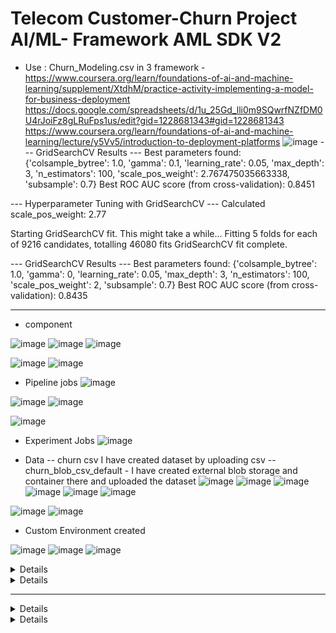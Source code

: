 # Telecom Customer-Churn Project AI/ML- Framework AML SDK V2
- Use : Churn_Modeling.csv
in 3 framework - https://www.coursera.org/learn/foundations-of-ai-and-machine-learning/supplement/XtdhM/practice-activity-implementing-a-model-for-business-deployment
https://docs.google.com/spreadsheets/d/1u_25Gd_lli0m9SQwrfNZfDM0U4rJoiFz8gLRuFps1us/edit?gid=1228681343#gid=1228681343
https://www.coursera.org/learn/foundations-of-ai-and-machine-learning/lecture/y5Vv5/introduction-to-deployment-platforms
![image](https://github.com/user-attachments/assets/e294ff86-5b2b-4d84-821d-2896ef452c61)
--- GridSearchCV Results ---
Best parameters found: {'colsample_bytree': 1.0, 'gamma': 0.1, 'learning_rate': 0.05, 'max_depth': 3, 'n_estimators': 100, 'scale_pos_weight': 2.767475035663338, 'subsample': 0.7}
Best ROC AUC score (from cross-validation): 0.8451

--- Hyperparameter Tuning with GridSearchCV ---
Calculated scale_pos_weight: 2.77

Starting GridSearchCV fit. This might take a while...
Fitting 5 folds for each of 9216 candidates, totalling 46080 fits
GridSearchCV fit complete.

--- GridSearchCV Results ---
Best parameters found: {'colsample_bytree': 1.0, 'gamma': 0, 'learning_rate': 0.05, 'max_depth': 3, 'n_estimators': 100, 'scale_pos_weight': 2, 'subsample': 0.7}
Best ROC AUC score (from cross-validation): 0.8435

-------------------------------------------------------------------------------------------------------------------------
- component

![image](https://github.com/user-attachments/assets/950f88ac-b0d4-42ca-932a-7e6430638bdf)
![image](https://github.com/user-attachments/assets/04553556-c10f-41fe-a96f-2bf6d51b97bb)
![image](https://github.com/user-attachments/assets/cfe8d3b4-a3b6-47ab-85a0-abee60d25bd4)

![image](https://github.com/user-attachments/assets/360f2be0-2478-4f2b-baec-223c89947924)
![image](https://github.com/user-attachments/assets/555476f7-7fcd-41fd-afb4-aa88faf3fb71)

- Pipeline jobs
![image](https://github.com/user-attachments/assets/ce201a36-d2c4-4601-8e6f-74d767da46db)

![image](https://github.com/user-attachments/assets/aebf7857-30f5-4f29-a6f2-4977f5ea7421)
![image](https://github.com/user-attachments/assets/bf4cd8f4-9d59-4bfb-b7dc-ca1a9e93c4a0)

![image](https://github.com/user-attachments/assets/4f0da376-ba1f-4507-b1c7-2ee90be43efc)


- Experiment Jobs
![image](https://github.com/user-attachments/assets/fac1439d-3881-45f5-93dc-230da88f8878)


- Data
  -- churn csv I have created dataset by uploading csv
  -- churn_blob_csv_default - I have created external blob storage and container there and uploaded the dataset
![image](https://github.com/user-attachments/assets/d8c2416c-4d86-40e2-ad40-4c3ecf160e08)
![image](https://github.com/user-attachments/assets/dafac8fc-9985-46b4-b366-d834e52524b8)
![image](https://github.com/user-attachments/assets/27fcb838-3a00-4f35-8e6b-a22bb682a470)
![image](https://github.com/user-attachments/assets/7f286199-0c1d-4bda-9685-baed09a2931e)
![image](https://github.com/user-attachments/assets/cc9a127c-bd06-4f3d-95bc-02601679544b)
![image](https://github.com/user-attachments/assets/54ca06ab-4f87-4869-8eed-28f92eb8ee32)

![image](https://github.com/user-attachments/assets/33c769aa-c381-4f47-be96-1b370087cf90)
![image](https://github.com/user-attachments/assets/ec473ac5-1bbd-4a4d-bb88-c1a8e10a31f0)


 - Custom Environment created

![image](https://github.com/user-attachments/assets/1947dde9-63eb-4633-950c-2359267740c5)
![image](https://github.com/user-attachments/assets/0f6e6264-15bc-45bb-b208-de8e6a18f15a)
![image](https://github.com/user-attachments/assets/d492cd0c-f177-4c06-a557-7e3c8a79b7da)


<details>

  metrics: accuracy (the proportion of correct predictions) and AUC (a measure of the model's ability to discriminate between classes)
- The ROC curve plots the True Positive Rate (TPR) against the False Positive Rate (FPR) at various threshold settings.

- AUC represents the degree or measure of separability. It tells us how much the model is capable of distinguishing between classes.

- An AUC of 1.0 means the model perfectly distinguishes between the positive and negative classes.

🔍 Understanding the Confusion Matrix
The heatmap you shared is a confusion matrix, used to evaluate classification model performance:

Predicted No (0)	Predicted Yes (1)
Actual No	1200 (TN)	230 (FP)
Actual Yes	140 (FN)	240 (TP)

Accuracy: (TP + TN) / Total = (1200 + 240) / (1200 + 230 + 140 + 240) ≈ 0.80

Precision (for Churn=1): TP / (TP + FP) = 240 / (240 + 230) ≈ 0.51

Recall (for Churn=1): TP / (TP + FN) = 240 / (240 + 140) ≈ 0.63

F1-score is moderate → indicating some imbalance or difficulty in predicting churn.

📊 Feature Correlation with Churn
You shared a sorted correlation list. The top negative correlations (features reducing churn likelihood) include:

Feature	Correlation
tenure	-0.35
Contract_Two year	-0.30
DeviceProtection_No internet service	-0.22
OnlineSecurity_Yes	-0.17
TechSupport_Yes	-0.16

Top positive correlations (features increasing churn likelihood):

Feature	Correlation
Contract_Month-to-month	+0.40
OnlineSecurity_No	+0.34
TechSupport_No	+0.33

✅ Top 5 Features for Churn Prediction
Based on absolute correlation:

tenure (↓ churn with more tenure)

Contract_Month-to-month (↑ churn)

OnlineSecurity_No (↑ churn)

TechSupport_No (↑ churn)

Contract_Two year (↓ churn)

These features are very predictive and should be prioritized.

Purpose: This entire line calculates the correlation of all features in your X_all DataFrame with the 'Churn' variable and then sorts them. This is a very common step in feature selection or understanding feature importance:

High positive correlation: Features that have a high positive correlation with 'Churn' mean that as the value of that feature increases, the likelihood of churn also increases.
High negative correlation: Features that have a high negative correlation with 'Churn' mean that as the value of that feature increases, the likelihood of churn decreases.
Close to zero correlation: Features with correlations close to zero have little linear relationship with 'Churn'.
4. The Output (Correlation Values):

The output you provided is the sorted list of correlation coefficients with 'Churn'. Let's interpret some of the key ones:

tenure -0.352404: This indicates a moderately strong negative correlation. Customers with longer tenure (have been with the company longer) are less likely to churn. This makes intuitive sense.
Contract_Two year -0.302253: Customers on a two-year contract are significantly less likely to churn. This is also expected, as longer contracts imply more commitment.
DeviceProtection_No internet service -0.227890 (and similar for StreamingTV, OnlineBackup, etc. with "No internet service"): These indicate that customers who don't have internet service (and thus don't have these internet-dependent services) are less likely to churn. This group might have different service expectations or needs.
InternetService_No -0.227890: This directly confirms the above point – not having internet service is negatively correlated with churn.
PaperlessBilling_No -0.191825: Customers who don't use paperless billing are slightly less likely to churn.
Contract_One year -0.177820: Similar to two-year contracts, one-year contracts also show a negative correlation with churn.
OnlineSecurity_Yes -0.171226: Customers who have online security are less likely to churn. This suggests that value-added services can improve retention.
TechSupport_Yes -0.164674: Similar to online security, customers with tech support are less likely to churn.
Dependents_Yes -0.164221: Customers with dependents are less likely to churn.
SeniorCitizen_No -0.150889: Customers who are not senior citizens are less likely to churn. (Conversely, senior citizens are more likely to churn.)
Partner_Yes -0.150448: Customers with a partner are less likely to churn.
TechSupport_No 0.337281: This is a strong positive correlation. Customers who do not have tech support are more likely to churn. This is the inverse of TechSupport_Yes and makes sense.
OnlineSecurity_No 0.342637: Similar to tech support, not having online security is strongly positively correlated with churn.
Contract_Month-to-month 0.405103: This is the strongest positive correlation in your output. Customers on a month-to-month contract are much more likely to churn. This is a very common finding in churn analysis, as these customers have less commitment.
Churn 1.000000: This is the correlation of 'Churn' with itself, which is always 1.0.
In Summary:

You are performing a preliminary exploration of your customer churn dataset.

You're separating your features into categories (which will likely be one-hot encoded later) and numerical features.
You're then calculating the correlation of all these features (after potentially transforming categorical ones into numerical representations) with your target variable, 'Churn'.
The correlation output helps you identify which features are most strongly associated with churn (both positively and negatively). This information is crucial for:
Feature selection: Deciding which features are most relevant for building a predictive model.
Understanding customer behavior: Gaining insights into why customers churn (e.g., month-to-month contracts are a big churn driver, while long tenure reduces churn).
Business strategies: Informing business decisions to reduce churn (e.g., offering incentives for longer contracts, promoting online security/tech support).

-----------------------------------------------------------------------------------------------------------------------




🔧 Which Models to Use for Churn Prediction?
Given:

Binary classification

Some imbalance in churned vs non-churned

Mix of categorical and numerical features
-------------------------------------------------------------------------------------------------------------------------------------------------
Confusion Matrix Visualization

The image you provided is a Confusion Matrix, visualized as a heatmap.

What it represents: A confusion matrix is a table that summarizes the performance of a classification algorithm. It shows the number of correct and incorrect predictions made by the model compared to the actual outcomes.

Axes:

X-axis (horizontal): Predicted classes (0 and 1)
Y-axis (vertical): Actual classes (0 and 1)
Cells (Reading the numbers - Note: The e+02 means * 10^2, so 1.2e+03 is 1200):

Top-Left (Actual 0, Predicted 0): 1.2e+03 (1200)

These are True Negatives (TN).
The model correctly predicted 1200 instances as class 0 (e.g., "did not churn").
Top-Right (Actual 0, Predicted 1): 2.2e+02 (220)

These are False Positives (FP), also known as Type I errors.
The model incorrectly predicted 220 instances as class 1 (e.g., "churned"), when they were actually class 0 ("did not churn").
Bottom-Left (Actual 1, Predicted 0): 1.2e+02 (120)

These are False Negatives (FN), also known as Type II errors.
The model incorrectly predicted 120 instances as class 0 ("did not churn"), when they were actually class 1 ("churned").
Bottom-Right (Actual 1, Predicted 1): 2.4e+02 (240)

These are True Positives (TP).
The model correctly predicted 240 instances as class 1 ("churned").
Interpretation:

The model seems to be better at predicting class 0 (no churn) than class 1 (churn), given the higher number of True Negatives (1200) compared to True Positives (240).
There are a significant number of False Positives (220), meaning the model incorrectly predicts churn for non-churning customers.
There are also False Negatives (120), meaning the model misses some actual churners.
2. Overall Metrics

Accuracy: 0.8040885860306644 (approx. 80.4%)

Formula: (TP + TN) / (TP + TN + FP + FN)
Meaning: This is the proportion of total predictions that were correct. In your case, about 80.4% of the predictions made by the model were accurate.
Consideration: While accuracy is a good general metric, for imbalanced datasets (where one class is much more frequent than the other, which is common in churn prediction), it can be misleading. For example, if 90% of customers don't churn, a model that always predicts "no churn" would have 90% accuracy, but it would be useless for identifying actual churners.
AUC: 0.8456332802690063 (approx. 0.846)

AUC stands for Area Under the Receiver Operating Characteristic (ROC) Curve.
Meaning: AUC measures the ability of a classifier to distinguish between classes. A higher AUC value indicates a better model.
An AUC of 0.5 suggests the model performs no better than random guessing.
An AUC of 1.0 represents a perfect classifier.
Interpretation: An AUC of 0.846 is generally considered very good, indicating that your model has a strong ability to differentiate between churning and non-churning customers. This is often a more reliable metric than accuracy for imbalanced datasets.
3. Classification Report

This table provides a more detailed breakdown of the model's performance for each class.

              precision    recall  f1-score   support

           0       0.84      0.90      0.87      1294
           1       0.67      0.52      0.59       467

    accuracy                           0.80      1761
   macro avg       0.75      0.71      0.73      1761
weighted avg       0.79      0.80      0.80      1761
Let's explain the columns:

support:

This is the actual number of instances for each class in your testing set.
For class 0 (e.g., "No Churn"): There were 1294 actual instances.
For class 1 (e.g., "Churn"): There were 467 actual instances.
Total instances in testing set: 1294 + 467 = 1761. (This confirms your accuracy calculation denominator).
Observation: The dataset is imbalanced, with significantly more "No Churn" customers than "Churn" customers.
precision:

Formula: TP / (TP + FP) (For a given class)
Meaning: Out of all instances that the model predicted as this class, how many were actually correct? It answers: "When it says it's this class, how often is it right?"
Class 0 (No Churn): 0.84
When the model predicted "No Churn," it was correct 84% of the time.
Class 1 (Churn): 0.67
When the model predicted "Churn," it was correct 67% of the time. This means 33% of its "churn" predictions were actually non-churners (False Positives).
recall:

Formula: TP / (TP + FN) (For a given class)
Meaning: Out of all the actual instances of this class, how many did the model correctly identify? It answers: "Of all the actual cases of this class, how many did it find?" Also known as Sensitivity.
Class 0 (No Churn): 0.90
The model correctly identified 90% of the actual "No Churn" customers.
Class 1 (Churn): 0.52
The model correctly identified only 52% of the actual "Churn" customers. This means 48% of actual churners were missed (False Negatives).
f1-score:

Formula: 2 * (Precision * Recall) / (Precision + Recall)
Meaning: This is the harmonic mean of precision and recall. It's a useful metric when you need a balance between precision and recall, especially in imbalanced datasets. A high f1-score means low false positives and low false negatives.
Class 0 (No Churn): 0.87
Class 1 (Churn): 0.59
The F1-score for churn (class 1) is significantly lower, reflecting the trade-off between its precision (0.67) and relatively low recall (0.52).
accuracy:

This is the overall accuracy we discussed earlier, repeated here for convenience.
macro avg:

The unweighted average of precision, recall, and f1-score across both classes. It treats all classes equally.
weighted avg:

The average of precision, recall, and f1-score, weighted by the support (number of true instances) for each class. This is usually more representative for imbalanced datasets.
Overall Interpretation and What It Means for Churn Prediction:

Good overall performance: The accuracy of 80.4% and especially the AUC of 0.846 suggest that your model is performing quite well at discriminating between churners and non-churners.
Imbalanced Classes: The support values clearly show that your dataset has more non-churning customers (Class 0) than churning customers (Class 1).
Model's Strengths:
The model is very good at identifying non-churning customers (high recall for Class 0 - 90%).
When it predicts someone won't churn, it's usually right (high precision for Class 0 - 84%).
Model's Weaknesses (for Churn Prediction):
Identifying actual churners (Recall for Class 1 - 52%): This is the main challenge. The model only correctly identifies about half of the customers who actually churn. This means many actual churners are being missed (False Negatives).
False Positives for Churn (Precision for Class 1 - 67%): When the model predicts someone will churn, it's wrong about 33% of the time. This leads to incorrectly flagging non-churners.
What to do next for churn prediction:

For churn prediction, recall for the "churn" class (Class 1) is often more critical than accuracy. It's usually more important to identify as many actual churners as possible (so you can intervene and try to retain them), even if it means a few more false alarms.

Given the lower recall for Class 1 (52%), you might consider:

Adjusting the classification threshold: If you're using a probabilistic model, lowering the threshold for classifying a customer as "churn" might increase recall (at the cost of precision).
Resampling techniques: Oversampling the minority class (churners) or undersampling the majority class (non-churners) during training.
Using different evaluation metrics for model selection: Focusing on F1-score for Class 1, or prioritizing recall during model optimization.
Exploring different algorithms: Some algorithms are better suited for imbalanced datasets.
Feature Engineering: Creating new features that might provide more predictive power for churn.
In summary, your model is generally good, but there's room for improvement in its ability to correctly identify all actual churners, which is often the primary goal in churn prediction.


--------------------------------------------------------------------------------------------------------------------------------
Recommended models:

Random Forest Classifier

Handles both types of features well

Robust to overfitting

Easy to interpret via feature importance

XGBoost or LightGBM

Excellent performance on tabular data

Great for imbalanced data (can tune scale_pos_weight)

Supports built-in handling of missing data

Logistic Regression (baseline)

Quick to implement and benchmark

Useful for interpretability

⚙️ Hyperparameter Tuning Tips
Use GridSearchCV or RandomizedSearchCV. For imbalanced classification, focus on:

For RandomForest:

python
params = {
  'n_estimators': [100, 200],
  'max_depth': [10, 20, None],
  'min_samples_split': [2, 5],
  'class_weight': ['balanced']
}


For XGBoost:

params = {
  'n_estimators': [100, 300],
  'max_depth': [3, 6],
  'learning_rate': [0.01, 0.1],
  'scale_pos_weight': [1, 3, 5]  # important for imbalance
}

Let’s break this down in a structured way to help you understand what's going on with your churn prediction project, how to interpret the results, and which algorithms and tuning strategies can optimize your model.

---

### 🔍 **Understanding the Confusion Matrix**

The heatmap you shared is a **confusion matrix**, used to evaluate classification model performance:

|                | Predicted No (0) | Predicted Yes (1) |
| -------------- | ---------------- | ----------------- |
| **Actual No**  | 1200 (TN)        | 230 (FP)          |
| **Actual Yes** | 140 (FN)         | 240 (TP)          |

* **Accuracy**: `(TP + TN) / Total = (1200 + 240) / (1200 + 230 + 140 + 240) ≈ 0.80`
* **Precision (for Churn=1)**: `TP / (TP + FP) = 240 / (240 + 230) ≈ 0.51`
* **Recall (for Churn=1)**: `TP / (TP + FN) = 240 / (240 + 140) ≈ 0.63`
* **F1-score** is moderate → indicating some imbalance or difficulty in predicting churn.

---

### 📊 **Feature Correlation with Churn**

You shared a sorted correlation list. The top **negative correlations** (features reducing churn likelihood) include:

| Feature                                | Correlation |
| -------------------------------------- | ----------- |
| `tenure`                               | -0.35       |
| `Contract_Two year`                    | -0.30       |
| `DeviceProtection_No internet service` | -0.22       |
| `OnlineSecurity_Yes`                   | -0.17       |
| `TechSupport_Yes`                      | -0.16       |

Top **positive correlations** (features increasing churn likelihood):

| Feature                   | Correlation |
| ------------------------- | ----------- |
| `Contract_Month-to-month` | +0.40       |
| `OnlineSecurity_No`       | +0.34       |
| `TechSupport_No`          | +0.33       |

### ✅ **Top 5 Features for Churn Prediction**

Based on absolute correlation:

1. `tenure` (↓ churn with more tenure)
2. `Contract_Month-to-month` (↑ churn)
3. `OnlineSecurity_No` (↑ churn)
4. `TechSupport_No` (↑ churn)
5. `Contract_Two year` (↓ churn)

These features are very predictive and should be prioritized.

---

### 🔧 **Which Models to Use for Churn Prediction?**

Given:

* Binary classification
* Some imbalance in churned vs non-churned
* Mix of categorical and numerical features

**Recommended models:**

1. **Random Forest Classifier**

   * Handles both types of features well
   * Robust to overfitting
   * Easy to interpret via feature importance

2. **XGBoost or LightGBM**

   * Excellent performance on tabular data
   * Great for imbalanced data (can tune `scale_pos_weight`)
   * Supports built-in handling of missing data

3. **Logistic Regression (baseline)**

   * Quick to implement and benchmark
   * Useful for interpretability

---

### ⚙️ **Hyperparameter Tuning Tips**

Use `GridSearchCV` or `RandomizedSearchCV`. For imbalanced classification, focus on:

**For RandomForest:**

```python
params = {
  'n_estimators': [100, 200],
  'max_depth': [10, 20, None],
  'min_samples_split': [2, 5],
  'class_weight': ['balanced']
}
```

**For XGBoost:**

```python
params = {
  'n_estimators': [100, 300],
  'max_depth': [3, 6],
  'learning_rate': [0.01, 0.1],
  'scale_pos_weight': [1, 3, 5]  # important for imbalance
}
```

---

### 🧠 Evaluation Metrics

Since your model might struggle more with minority class (churned customers), use:

* **AUC-ROC**: Already mentioned (0.84, quite good!)
* **F1-score**: Better than accuracy when imbalance exists
* **Precision-Recall curve**: For assessing performance on positive (churn) class

---

Would you like help with writing optimized code for modeling or hyperparameter tuning using `RandomForest`, `XGBoost`, or as an Azure ML pipeline?


  
</details>


<details>

Algorithms to Choose:
While many algorithms can work, some are inherently better or easier to adapt for imbalanced datasets.

1. Tree-Based Ensemble Methods (Often Top Performers):

Random Forest:
Pros: Robust to overfitting, can handle high-dimensional data, implicitly performs some feature importance. Good default choice.
Optimization Strategy: Can be tuned with class_weight='balanced' to give more importance to the minority class.
Gradient Boosting (e.g., XGBoost, LightGBM, CatBoost):
Pros: Generally provide state-of-the-art performance. Excellent at capturing complex non-linear relationships.
Optimization Strategy:
scale_pos_weight (XGBoost): This is highly effective for imbalanced classification. Set it to count(negative examples) / count(positive examples) (5173 / 1869 ≈ 2.77).
is_unbalance (LightGBM): Set to True.
auto_class_weights (CatBoost): Set to weights.
class_weight='balanced' can also be used if the library supports it directly (less common for boosting, but check documentation).
Consideration: Can be prone to overfitting if not tuned carefully.
2. Logistic Regression:

Pros: Simple, interpretable, good baseline model.
Optimization Strategy: Use class_weight='balanced' to penalize misclassifications of the minority class more heavily. This helps prevent the model from simply predicting the majority class all the time.
3. Support Vector Machines (SVMs):

Pros: Effective in high-dimensional spaces, robust to outliers.
Optimization Strategy: Use class_weight='balanced' or adjust the C parameter carefully. However, for large datasets, SVMs can be computationally expensive.
4. k-Nearest Neighbors (k-NN):

Pros: Simple, non-parametric.
Consideration: Can be sensitive to irrelevant features and the curse of dimensionality. Less commonly the top performer for imbalanced classification without careful preprocessing.
5. Neural Networks (Deep Learning):

Pros: Can learn very complex patterns.
Optimization Strategy: Requires more data, careful architecture design, and specific handling for imbalance (e.g., custom loss functions, weighted sampling, or weighted loss). More complex to set up and tune.
Strategies to Optimize for Imbalanced Datasets (Beyond Algorithm Choice):
These techniques modify the training process or the data itself to help the model learn from the minority class.

Class Weighting (as mentioned above): This is the most straightforward and often very effective method. It tells the algorithm to assign a higher penalty for misclassifying the minority class. Most Scikit-learn classifiers have a class_weight parameter.

Resampling Techniques:

Oversampling the Minority Class (e.g., SMOTE, ADASYN): Creates synthetic samples for the minority class to balance the dataset.
SMOTE (Synthetic Minority Over-sampling Technique): Creates new synthetic examples that are combinations of existing minority class samples.
ADASYN (Adaptive Synthetic Sampling): Similar to SMOTE but focuses on generating samples for minority class examples that are harder to learn.
Undersampling the Majority Class (e.g., RandomUnderSampler, NearMiss): Randomly removes samples from the majority class to balance the dataset.
Caution: Can lead to loss of valuable information from the majority class if too many samples are removed.
Combined Approaches (e.g., SMOTE-Tomek, SMOTE-ENN): Combine oversampling with undersampling to both create new minority samples and clean up noisy examples in the majority class.
When to Apply: Apply resampling after splitting your data into training and testing sets, and only to the training set to prevent data leakage. Use libraries like imbalanced-learn.
Cost-Sensitive Learning: Directly incorporates misclassification costs into the learning algorithm. This is more advanced and less common for general-purpose algorithms unless they explicitly support it.

Ensemble Methods with Imbalance Handling:

Bagging Classifiers: Can perform well with imbalanced data.
Boosting Classifiers with scale_pos_weight / is_unbalance: As discussed under algorithms, these are highly effective.
Hyperparameter Tuning:
Once you've chosen an algorithm and an imbalance handling strategy, you'll need to tune its hyperparameters.

1. Evaluation Metrics (Crucial for Imbalanced Data):

DO NOT solely rely on Accuracy.
Prioritize:
AUC-ROC (Area Under the Receiver Operating Characteristic Curve): Excellent for evaluating classifier performance across all possible classification thresholds.
Precision, Recall, and F1-score for the Minority Class (Churn):
Recall (Sensitivity): How many actual churners did you correctly identify? (Crucial for not missing potential churners).
Precision: How many of your predicted churners were actually churners? (Important for not wasting resources on false alarms).
F1-score: A balance between precision and recall.
Average Precision (AP) / AUC-PR (Area Under the Precision-Recall Curve): Sometimes preferred over AUC-ROC for highly imbalanced datasets, as it focuses more on the positive class.
2. Tuning Techniques:

Grid Search (GridSearchCV): Exhaustively tries every combination of specified hyperparameters. Good for understanding the parameter space, but can be computationally expensive.
Randomized Search (RandomizedSearchCV): Randomly samples hyperparameter combinations. Often finds a good set of parameters much faster than Grid Search, especially for a large parameter space.
Bayesian Optimization (e.g., using hyperopt, Optuna, Scikit-optimize): More intelligent search algorithms that build a probabilistic model of the objective function (e.g., AUC) and use it to select the next best hyperparameter combination. Much more efficient for complex models and large search spaces.
3. Cross-Validation:

Always use stratified k-fold cross-validation (StratifiedKFold) when tuning models on imbalanced datasets. This ensures that each fold maintains the same proportion of classes as the original dataset, leading to more reliable performance estimates.
Recommended Steps for Your Churn Prediction Task:
Data Preprocessing:

Handle missing values.
Perform one-hot encoding for your categorical features.
Scale numerical features (e.g., using StandardScaler or MinMaxScaler), especially important for algorithms like SVMs or Logistic Regression.
Train-Test Split:

Split your data into training and testing sets (e.g., 80% train, 20% test) using stratify=y to maintain the class distribution in both sets.
Choose an Algorithm & Imbalance Strategy:

Start with a Gradient Boosting model (XGBoost or LightGBM) and use its built-in scale_pos_weight or is_unbalance parameter. This is often the most effective approach.
As a baseline, try Logistic Regression with class_weight='balanced'.
Hyperparameter Tuning with Cross-Validation:

Define a reasonable range of hyperparameters for your chosen algorithm.
Use RandomizedSearchCV or GridSearchCV (if the search space is small) with scoring='roc_auc' (or a custom scorer that prioritizes recall for the positive class if that's your business goal).
Ensure you use StratifiedKFold for cross-validation.
Evaluate on Test Set:

After finding the best model from your training and tuning, evaluate its performance on the unseen test set using the confusion matrix, accuracy, AUC-ROC, and especially precision, recall, and F1-score for the 'Churn' class.
By following these steps, you'll be well-equipped to build a robust churn prediction model for your imbalanced dataset.
  
</details>






















--------------------------------------------------------------------------------------------------------------------------------------
<details>
  


- pipeline -
- Model development
  - - framework choice - the ability of framework to scale with project demands
  - - Model lifecycle
- deployment platform - AKS (Containerized application)- ACI - on cloud scalability: autoscaling, secure your model and integrate with other systems(DB, API, WServices), performance: speed - Powerful Solution
  - - Azure service - would you use to deploy an ML model as a web service that can be accessed by other applications via HTTP requests
- Maintain: App Insights and Monitor (Data Drift) - Continuous monitoring helps ensure the model remains accurate and effective, allowing for timely adjustments if performance issues arise.

  * AutoML - automatically select and tunes best performing model

  - Data access - API, Webscraping, DB, sensor, IoT git, link, external, open source
  
      *  RAG enables AI to retrieve fresh (real-time), relevant data from external sources, enhancing the generated content’s accuracy and relevance.
      *  https://www.coursera.org/learn/foundations-of-ai-and-machine-learning/supplement/AMEqp/comparison-of-data-sources-for-rag-and-traditional-ml-pipelines

 - The main purpose of data encryption is to safeguard sensitive data from unauthorized access, ensuring privacy and security.RBAC is a widely used method for managing user access to sensitive data based on their roles within the organization.
 - Data Management
  - - Data quality -To improve the accuracy and reliability of the AI models
   -- Data governance ensures responsible usage of data, compliance with regulations, and overall data quality throughout its life cycle.
   -- https://www.coursera.org/learn/foundations-of-ai-and-machine-learning/supplement/Nu3A7/practice-activity-auditing-ml-code-for-security-vulnerabilities
   -- https://www.coursera.org/learn/foundations-of-ai-and-machine-learning/supplement/Nu3A7/practice-activity-auditing-ml-code-for-security-vulnerabilities

- ML framework
  * Tensorflow, Pytorch, Keras, Scikit-learn, Apache Spark MLlib, Azure ML SDK
  * Define - Model Type : deep learning task - tensflow/pytorch - large scale - GPU/TPU - cloud - edge
            -- classical ml algorithm - DT, SVM - small/medium - CPU - sk-learn
    
- Azure
    - https://www.coursera.org/learn/foundations-of-ai-and-machine-learning/supplement/qJvih/selecting-the-right-model-deployment-strategy-in-microsoft-azure
 
- Pretrained LLM Model -  Pretrained LLMs can be fine-tuned for customer service tasks, allowing them to understand and respond to queries quickly and accurately, leading to improved customer satisfaction.
    -- T5 - analyze
    -- gpt n bert

- Implementing Models - prep, deploy, monitor - https://www.coursera.org/learn/foundations-of-ai-and-machine-learning/supplement/mwEGm/introduction-to-implementing-models




</details>


<details>

This statement describes a common step in feature selection, particularly in statistical modeling like linear regression. To understand it, let's break down the key terms:

1. Feature:
In machine learning and statistics, a "feature" (also called a predictor or independent variable) is an individual measurable property or characteristic of a phenomenon being observed. For example, if you're trying to predict house prices, features might include square footage, number of bedrooms, location, etc.

2. Significance:
In a statistical model, a feature is considered "significant" if it has a statistically demonstrable relationship with the outcome (the dependent variable) that is unlikely to be due to random chance. In other words, it meaningfully contributes to explaining or predicting the outcome.

3. p-value:
The p-value is a probability that helps you determine the statistical significance of a result. Specifically, in the context of a feature in a model:

Null Hypothesis (H 
0
​
 ): This is the default assumption that the feature has no significant relationship with the outcome (i.e., its coefficient in a regression model is zero).

Alternative Hypothesis (H 
1
​
 ): This is the claim that the feature does have a significant relationship with the outcome.

P-value's role: The p-value tells you the probability of observing the data you have (or more extreme data) if the null hypothesis were true.

A high p-value (e.g., > 0.05, which is a common significance level or alpha (α)) means there's a high probability that you would observe such a relationship even if the feature genuinely had no effect. This suggests that your observed relationship might just be due to random chance, and you fail to reject the null hypothesis. In practical terms, the feature is not statistically significant.
A low p-value (e.g., < 0.05) means there's a low probability of observing such a relationship if the feature had no effect. This suggests that the observed relationship is unlikely to be due to chance, giving you strong evidence to reject the null hypothesis. In practical terms, the feature is statistically significant.
4. "Remove the least significant feature—i.e., the feature with the highest p-value":

This is a strategy often used in backward elimination for feature selection. The idea is to build a model with all potential features and then iteratively remove features that contribute the least.

Here's the step-by-step interpretation:

Build an initial model: You start by building a statistical model (e.g., a multiple linear regression model) that includes all the features you're considering.
Calculate p-values for each feature: The model's output will typically provide a p-value for each feature's coefficient. This p-value indicates how likely it is that the feature's observed effect on the outcome is just random noise, assuming it truly has no effect.
Identify the "least significant" feature: The feature with the highest p-value is the one that provides the least evidence against the null hypothesis (i.e., the one most likely to have no real relationship with the outcome). It's the feature whose observed correlation with the target variable is most likely just random.
Remove it: You then remove this feature from your model.
Rebuild and repeat: You re-run the model with the remaining features and repeat the process (re-calculating p-values, identifying the highest, and removing it) until all remaining features have p-values below a predefined significance level (e.g., 0.05).
Why do this?

Simpler models: Fewer features make the model easier to understand and interpret.
Reduced overfitting: Irrelevant features can introduce noise and cause a model to fit the training data too closely, leading to poor performance on new, unseen data (overfitting). Removing them can improve the model's generalization ability.
Improved efficiency: Models with fewer features are faster to train and use.
In essence, "removing the least significant feature—i.e., the feature with the highest p-value" is a systematic way to prune your model by eliminating variables that don't seem to have a statistically reliable connection to what you're trying to predict.
  
</details>

